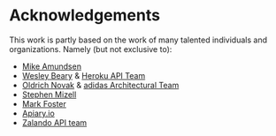 # Acknowledgements
This work is partly based on the work of many talented individuals and organizations. Namely (but not exclusive to):

* [Mike Amundsen](http://amundsen.com/)
* [Wesley Beary](http://geemus.com/) & [Heroku API Team](https://www.heroku.com/)
* [Oldrich Novak](https://de.linkedin.com/in/oldrich-novak-1479124) & [adidas Architectural Team](http://www.adidas-group.com/en/)
* [Stephen Mizell](http://smizell.com)
* [Mark Foster]()
* [Apiary.io](https://apiary.io/)
* [Zalando API team](http://zalando.github.io/restful-api-guidelines/)

